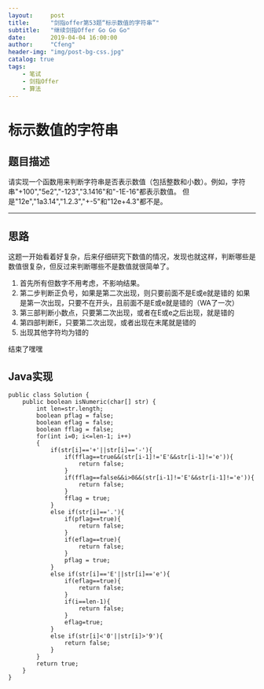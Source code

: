 ```yaml
---
layout:     post
title:      "剑指offer第53题“标示数值的字符串”"
subtitle:   "继续剑指Offer Go Go Go"
date:       2019-04-04 16:00:00
author:     "Cfeng"
header-img: "img/post-bg-css.jpg"
catalog: true
tags:
    - 笔试
    - 剑指Offer
    - 算法
---
```

# 标示数值的字符串
## 题目描述
请实现一个函数用来判断字符串是否表示数值（包括整数和小数）。例如，字符串"+100","5e2","-123","3.1416"和"-1E-16"都表示数值。 但是"12e","1a3.14","1.2.3","+-5"和"12e+4.3"都不是。
***
## 思路
这题一开始看着好复杂，后来仔细研究下数值的情况，发现也就这样，判断哪些是数值很复杂，但反过来判断哪些不是数值就很简单了。
1. 首先所有但数字不用考虑，不影响结果。
2. 第二步判断正负号，如果是第二次出现，则只要前面不是E或e就是错的
如果是第一次出现，只要不在开头，且前面不是E或e就是错的（WA了一次）
3. 第三部判断小数点，只要第二次出现，或者在E或e之后出现，就是错的
4. 第四部判断E，只要第二次出现，或者出现在末尾就是错的
5. 出现其他字符均为错的

结束了嘿嘿
## Java实现
```
public class Solution {
    public boolean isNumeric(char[] str) {
        int len=str.length;
        boolean pflag = false;
        boolean eflag = false;
        boolean fflag = false;
        for(int i=0; i<=len-1; i++)
        {
            if(str[i]=='+'||str[i]=='-'){
                if(fflag==true&&(str[i-1]!='E'&&str[i-1]!='e')){
                    return false;
                }
                if(fflag==false&&i>0&&(str[i-1]!='E'&&str[i-1]!='e')){
                    return false;
                }
                fflag = true;
            }
            else if(str[i]=='.'){
                if(pflag==true){
                    return false;
                }
                if(eflag==true){
                    return false;
                }
                pflag = true;
            }
            else if(str[i]=='E'||str[i]=='e'){
                if(eflag==true){
                    return false;
                }
                if(i==len-1){
                    return false;
                }
                eflag=true;
            }
            else if(str[i]<'0'||str[i]>'9'){
                return false;
            }
        }
        return true;
    }
}
```
